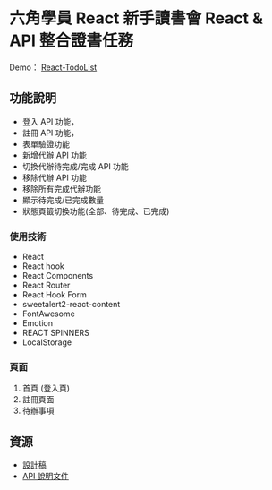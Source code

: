 # **六角學員 React 新手讀書會 React & API 整合證書任務**

Demo： [React-TodoList](https://cofcat456.github.io/react-todoList/)

## **功能說明**
* 登入 API 功能，
* 註冊 API 功能，
* 表單驗證功能
* 新增代辦 API 功能
* 切換代辦待完成/完成 API 功能
* 移除代辦 API 功能
* 移除所有完成代辦功能
* 顯示待完成/已完成數量
* 狀態頁籤切換功能(全部、待完成、已完成)

### **使用技術**
* React
* React hook
* React Components
* React Router
* React Hook Form
* sweetalert2-react-content
* FontAwesome
* Emotion
* REACT SPINNERS
* LocalStorage


### **頁面**
1. 首頁 (登入頁)
2. 註冊頁面 
3. 待辦事項

## **資源**
* [設計稿](https://www.figma.com/file/pFivfS3rDX3N3u3dN9aIlx/TodoList?node-id=0%3A1)
* [API 說明文件](https://todoo.5xcamp.us/api-docs/index.html)